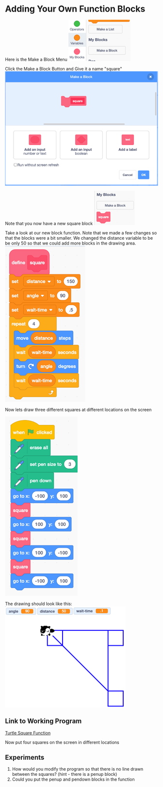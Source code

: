 # Adding Your Own Function Blocks

Here is the Make a Block Menu
![Make a Block](../img/make-a-block.png)

Click the Make a Block Button and Give it a name "square"
![Give the Block a Name](../img/make-a-block-name.png)

Note that you now have a new square block
![See the New Block](../img/make-a-block-square.png)

Take a look at our new block function.  Note that we made
a few changes so that the blocks were a bit smaller.
We changed the distance variable to be be only 50 so that we could
add more blocks in the drawing area.
![See the New Block](../img/make-a-block-blocks.png)

Now lets draw three different squares at different locations on the screen

![Draw Three Squares](../img/make-a-block-three-calls.png)

The drawing should look like this:
![Draw Three Squares](../img/make-a-block-three-calls-drawing.png)

## Link to Working Program
[Turtle Square Function](https://scratch.mit.edu/projects/410623444/)

Now put four squares on the screen in different locations
## Experiments

1. How would you modify the program so that there is no line drawn between the squares?
   (hint - there is a penup block)
2. Could you put the penup and pendown blocks in the function
